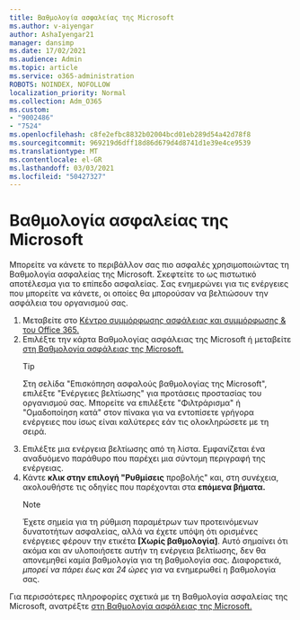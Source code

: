 ```yaml
---
title: Βαθμολογία ασφαλείας της Microsoft
ms.author: v-aiyengar
author: AshaIyengar21
manager: dansimp
ms.date: 17/02/2021
ms.audience: Admin
ms.topic: article
ms.service: o365-administration
ROBOTS: NOINDEX, NOFOLLOW
localization_priority: Normal
ms.collection: Adm_O365
ms.custom:
- "9002486"
- "7524"
ms.openlocfilehash: c8fe2efbc8832b02004bcd01eb289d54a42d78f8
ms.sourcegitcommit: 969219d6dff18d86d679d4d8741d1e39e4ce9539
ms.translationtype: MT
ms.contentlocale: el-GR
ms.lasthandoff: 03/03/2021
ms.locfileid: "50427327"
---
```

# <a name="microsoft-secure-score"></a>Βαθμολογία ασφαλείας της Microsoft

Μπορείτε να κάνετε το περιβάλλον σας πιο ασφαλές χρησιμοποιώντας τη Βαθμολογία ασφαλείας της Microsoft. Σκεφτείτε το ως πιστωτικό αποτέλεσμα για το επίπεδο ασφαλείας. Σας ενημερώνει για τις ενέργειες που μπορείτε να κάνετε, οι οποίες θα μπορούσαν να βελτιώσουν την ασφάλεια του οργανισμού σας.

1. Μεταβείτε στο [Κέντρο συμμόρφωσης ασφάλειας και συμμόρφωσης & του Office 365.](https://go.microsoft.com/fwlink/p/?linkid=2077143)
1. Επιλέξτε την κάρτα Βαθμολογίας ασφάλειας της Microsoft ή μεταβείτε [στη Βαθμολογία ασφάλειας της Microsoft.](https://go.microsoft.com/fwlink/?linkid=2099589)
    > [!TIP]
    >  Στη σελίδα "Επισκόπηση ασφαλούς βαθμολογίας της Microsoft", επιλέξτε "Ενέργειες βελτίωσης" για προτάσεις προστασίας του οργανισμού σας. Μπορείτε να επιλέξετε "Φιλτράρισμα" ή "Ομαδοποίηση κατά" στον πίνακα για να εντοπίσετε γρήγορα ενέργειες που ίσως είναι καλύτερες εάν τις ολοκληρώσετε με τη σειρά.
1. Επιλέξτε μια ενέργεια βελτίωσης από τη λίστα. Εμφανίζεται ένα αναδυόμενο παράθυρο που παρέχει μια σύντομη περιγραφή της ενέργειας.
1. Κάντε **κλικ στην επιλογή "Ρυθμίσεις** προβολής" και, στη συνέχεια, ακολουθήστε τις οδηγίες που παρέχονται στα **επόμενα βήματα.**
    > [!NOTE]
    > Έχετε σημεία για τη ρύθμιση παραμέτρων των προτεινόμενων δυνατοτήτων ασφαλείας, αλλά να έχετε υπόψη ότι ορισμένες ενέργειες φέρουν την ετικέτα **[Χωρίς βαθμολογία]**. Αυτό σημαίνει ότι ακόμα και αν υλοποιήσετε αυτήν τη ενέργεια βελτίωσης, δεν θα απονεμηθεί καμία βαθμολογία για τη βαθμολογία σας. Διαφορετικά, *μπορεί να πάρει έως και 24 ώρες για* να ενημερωθεί η βαθμολογία σας.

Για περισσότερες πληροφορίες σχετικά με τη Βαθμολογία ασφαλείας της Microsoft, ανατρέξτε [στη Βαθμολογία ασφάλειας της Microsoft.](https://go.microsoft.com/fwlink/?linkid=2103077)